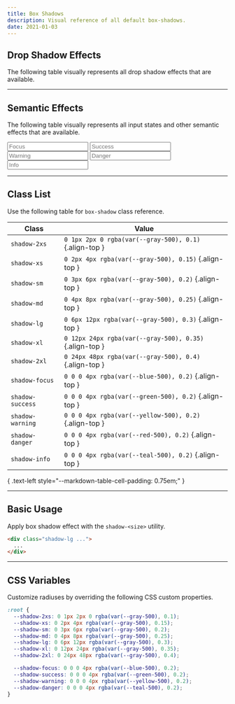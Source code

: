 ```yaml
---
title: Box Shadows
description: Visual reference of all default box-shadows.
date: 2021-01-03
---
```


## Drop Shadow Effects

The following table visually represents all drop shadow effects that are available.

<div class="bg-gray-100 p-20 radius-lg">
  <div class="grid grid-cols-1 gap-20">
    <div class="h-40 shadow-2xs bg-white radius-sm"></div>
    <div class="h-40 shadow-xs bg-white radius-sm"></div>
    <div class="h-40 shadow-sm bg-white radius-sm"></div>
    <div class="h-40 shadow-md bg-white radius-sm"></div>
    <div class="h-40 shadow-lg bg-white radius-sm"></div>
    <div class="h-40 shadow-xl bg-white radius-sm"></div>
    <div class="h-40 shadow-2xl bg-white radius-sm"></div>
  </div>
</div>

---

## Semantic Effects

The following table visually represents all input states and other semantic effects that are available.

<div class="bg-gray-100 p-20 radius-lg">
  <div class="grid grid-cols-1 gap-20">
    <input type="text" class="h-40 shadow-focus bg-white radius-sm" placeholder="Focus">
    <input type="text" class="h-40 shadow-success bg-white radius-sm" placeholder="Success">
    <input type="text" class="h-40 shadow-warning bg-white radius-sm" placeholder="Warning">
    <input type="text" class="h-40 shadow-danger bg-white radius-sm" placeholder="Danger">
    <input type="text" class="h-40 shadow-info bg-white radius-sm" placeholder="Info">
  </div>
</div>

---

## Class List

Use the following table for `box-shadow` class reference.

| Class | Value |
| - | - |
| `shadow-2xs` | `0 1px 2px 0 rgba(var(--gray-500), 0.1)` {.align-top } |
| `shadow-xs` | `0 2px 4px rgba(var(--gray-500), 0.15)` {.align-top } |
| `shadow-sm` | `0 3px 6px rgba(var(--gray-500), 0.2)` {.align-top } |
| `shadow-md` | `0 4px 8px rgba(var(--gray-500), 0.25)` {.align-top } |
| `shadow-lg` | `0 6px 12px rgba(var(--gray-500), 0.3)` {.align-top } |
| `shadow-xl` | `0 12px 24px rgba(var(--gray-500), 0.35)` {.align-top } |
| `shadow-2xl` | `0 24px 48px rgba(var(--gray-500), 0.4)` {.align-top } |
| `shadow-focus` | `0 0 0 4px rgba(var(--blue-500), 0.2)` {.align-top } |
| `shadow-success` | `0 0 0 4px rgba(var(--green-500), 0.2)` {.align-top } |
| `shadow-warning` | `0 0 0 4px rgba(var(--yellow-500), 0.2)` {.align-top } |
| `shadow-danger` | `0 0 0 4px rgba(var(--red-500), 0.2)` {.align-top } |
| `shadow-info` | `0 0 0 4px rgba(var(--teal-500), 0.2)` {.align-top } |

{ .text-left style="--markdown-table-cell-padding: 0.75em;" }

---

## Basic Usage

Apply box shadow effect with the `shadow-<size>` utility.

```html
<div class="shadow-lg ...">
  ...
</div>
```

---

## CSS Variables

Customize radiuses by overriding the following CSS custom properties.

```css
:root {
  --shadow-2xs: 0 1px 2px 0 rgba(var(--gray-500), 0.1);
  --shadow-xs: 0 2px 4px rgba(var(--gray-500), 0.15);
  --shadow-sm: 0 3px 6px rgba(var(--gray-500), 0.2);
  --shadow-md: 0 4px 8px rgba(var(--gray-500), 0.25);
  --shadow-lg: 0 6px 12px rgba(var(--gray-500), 0.3);
  --shadow-xl: 0 12px 24px rgba(var(--gray-500), 0.35);
  --shadow-2xl: 0 24px 48px rgba(var(--gray-500), 0.4);

  --shadow-focus: 0 0 0 4px rgba(var(--blue-500), 0.2);
  --shadow-success: 0 0 0 4px rgba(var(--green-500), 0.2);
  --shadow-warning: 0 0 0 4px rgba(var(--yellow-500), 0.2);
  --shadow-danger: 0 0 0 4px rgba(var(--teal-500), 0.2);
}
```

